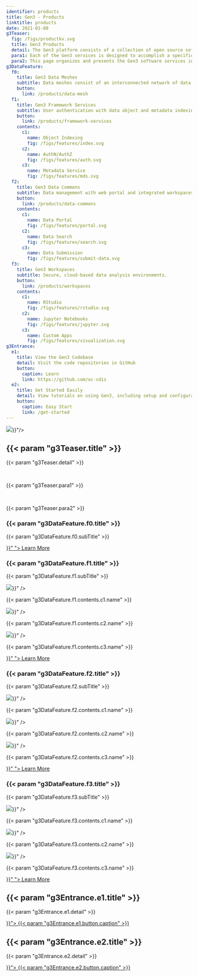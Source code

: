 ```yaml
---
identifier: products
title: Gen3 - Products
linktitle: products
date: 2021-01-08
g3Teaser:
  fig: /figs/productkv.svg
  title: Gen3 Products
  detail: The Gen3 platform consists of a collection of open source software services for building and managing cloud-based data resources, namely, interoperable nodes in a data mesh, data commons, and analysis workspaces.
  para1: Each of the Gen3 services is designed to accomplish a specific function in a data ecosystem, and that is achieved by providing a publicly-accessible application programming interface (API) that users, applications, and other services can send requests to.
  para2: This page organizes and presents the Gen3 software services in terms of the different types of data resources mentioned above.
g3DataFeature:
  f0:
    title: Gen3 Data Meshes
    subtitle: Data meshes consist of an interconnected network of data resources that are integrated by utilizing a common set of software services called the Gen3 Framework Services.  Meshes may also be referred to as fabrics or ecosystems. The framework services support the emergence of data meshes by empowering data resources to interoperate through providing common protocols for user authentication and authorization, data indexing, and metadata services.
    button:
      link: /products/data-mesh
  f1:
    title: Gen3 Framework Services
    subtitle: User authentication with data object and metadata indexing.
    button:
      link: /products/framework-services
    contents:
      c1:
        name: Object Indexing
        fig: /figs/features/index.svg
      c2:
        name: AuthN/AuthZ
        fig: /figs/features/auth.svg
      c3:
        name: Metadata Service
        fig: /figs/features/mds.svg
  f2:
    title: Gen3 Data Commons
    subtitle: Data management with web portal and integrated workspaces.
    button:
      link: /products/data-commons
    contents:
      c1:
        name: Data Portal
        fig: /figs/features/portal.svg
      c2:
        name: Data Search
        fig: /figs/features/search.svg
      c3:
        name: Data Submission
        fig: /figs/features/submit-data.svg
  f3:
    title: Gen3 Workspaces
    subtitle: Secure, cloud-based data analysis environments.
    button:
      link: /products/workspaces
    contents:
      c1:
        name: RStudio
        fig: /figs/features/rstudio.svg
      c2:
        name: Jupyter Notebooks
        fig: /figs/features/jupyter.svg
      c3:
        name: Custom Apps
        fig: /figs/features/visualization.svg
g3Entrance:
  e1:
    title: View the Gen3 Codebase
    detail: Visit the code repositories in GitHub
    button:
      caption: Learn
      link: https://github.com/uc-cdis
  e2:
    title: Get Started Easily
    detail: View tutorials on using Gen3, including setup and configuration.
    button:
      caption: Easy Start
      link: /get-started
---
```


<section class="g3-bg__mint">
  <div class="g3-outer-wrapper g3-flex-content g3-flex-content__reverse">
    <div class="g3-col__50 g3-flex-content g3-space__padding-md-top g3-mb-space__padding-lg-top">
      <img class="g3-img__full-width" src="{{< param "g3Teaser.fig" >}}"/>
    </div>
    <div class="g3-space__padding-lg-top g3-space__padding-lg-bottom g3-col__50">
      <div class="g3-space__wrapper-gap-left">
        <h1 class="g3-space__margin-sm-bottom">
          {{< param "g3Teaser.title" >}}
        </h1>
        <p class="g3-space__margin-sm-bottom introduction">
          {{< param "g3Teaser.detail" >}}
        </p>
        <br>
        <p class="g3-space__margin-sm-bottom introduction">
          {{< param "g3Teaser.para1" >}}
        </p>
        <br>
        <p class="g3-space__margin-sm-bottom introduction">
          {{< param "g3Teaser.para2" >}}
        </p>
      </div>
    </div>
  </div>
</section>

<section>
  <div class="g3-space__margin-lg-bottom g3-inner-wrapper">
    <div class="g3-flex-content g3-flex-content__col g3-space__margin-md-top-bottom">
      <div class="g3-flex-content g3-flex-content__col g3-space__margin-sm-left-right g3-box">
        <h3 class="g3-space__margin-sm-top-bottom">{{< param "g3DataFeature.f0.title" >}}</h3>
        <p>
          {{< param "g3DataFeature.f0.subTitle" >}}
        </p>
        <a class="g3-button g3-button--tertiary g3-flex-content_alien-self-flex-end" href="{{< param "g3DataFeature.f0.button.link" >}}" ">
            Learn More
        </a>
      </div>
      <div class="g3-flex-content g3-space__margin-md-top-bottom">
        <div class="g3-space__margin-sm-left-right g3-col__33 g3-box">
          <h3 class="g3-space__margin-sm-top-bottom">{{< param "g3DataFeature.f1.title" >}}</h3>
          <p>
            {{< param "g3DataFeature.f1.subTitle" >}}
          </p>
          <div class="g3-space__margin-sm-top-bottom g3-divider"></div>
          <div class="g3-space__margin-md-top-bottom g3-flex-content g3-flex-content_center g3-flex-content_space-between">
            <img class="g3-row__10vh" src="{{< param "g3DataFeature.f1.contents.c1.fig" >}}" />
            <p class="introduction">
              {{< param "g3DataFeature.f1.contents.c1.name" >}}
            </p>
          </div>
          <div class="g3-space__margin-md-top-bottom g3-flex-content g3-flex-content_center g3-flex-content_space-between">
            <img class="g3-row__10vh" src="{{< param "g3DataFeature.f1.contents.c2.fig" >}}" />
            <p class="introduction">
              {{< param "g3DataFeature.f1.contents.c2.name" >}}
            </p>
          </div>
          <div class="g3-space__margin-md-top-bottom g3-flex-content g3-flex-content_center g3-flex-content_space-between">
            <img class="g3-row__10vh" src="{{< param "g3DataFeature.f1.contents.c3.fig" >}}" />
            <p class="introduction">
              {{< param "g3DataFeature.f1.contents.c3.name" >}}
            </p>
          </div>
          <div class="g3-flex-content g3-flex-content_center">
            <a class="g3-button g3-button--tertiary" href="{{< param "g3DataFeature.f1.button.link" >}}" ">
              Learn More
            </a>
          </div>
        </div>
        <div class="g3-space__margin-sm-left-right g3-col__33 g3-box">
          <h3 class="g3-space__margin-sm-top-bottom">{{< param "g3DataFeature.f2.title" >}}</h3>
          <p>
            {{< param "g3DataFeature.f2.subTitle" >}}
          </p>
          <div class="g3-space__margin-sm-top-bottom g3-divider"></div>
          <div class="g3-space__margin-md-top-bottom g3-flex-content g3-flex-content_center g3-flex-content_space-between">
            <img class="g3-row__10vh" src="{{< param "g3DataFeature.f2.contents.c1.fig" >}}" />
            <p class="introduction">
              {{< param "g3DataFeature.f2.contents.c1.name" >}}
            </p>
          </div>
          <div class="g3-space__margin-md-top-bottom g3-flex-content g3-flex-content_center g3-flex-content_space-between">
            <img class="g3-row__10vh" src="{{< param "g3DataFeature.f2.contents.c2.fig" >}}" />
            <p class="introduction">
              {{< param "g3DataFeature.f2.contents.c2.name" >}}
            </p>
          </div>
          <div class="g3-space__margin-md-top-bottom g3-flex-content g3-flex-content_center g3-flex-content_space-between">
            <img class="g3-row__10vh" src="{{< param "g3DataFeature.f2.contents.c3.fig" >}}" />
            <p class="introduction">
              {{< param "g3DataFeature.f2.contents.c3.name" >}}
            </p>
          </div>
          <div class="g3-flex-content g3-flex-content_center">
            <a class="g3-button g3-button--tertiary" href="{{< param "g3DataFeature.f2.button.link" >}}" ">
              Learn More
            </a>
          </div>
        </div>
        <div class="g3-space__margin-sm-left-right g3-col__33 g3-box">
          <h3 class="g3-space__margin-sm-top-bottom">{{< param "g3DataFeature.f3.title" >}}</h3>
          <p>
            {{< param "g3DataFeature.f3.subTitle" >}}
          </p>
          <div class="g3-space__margin-sm-top-bottom g3-divider"></div>
          <div class="g3-space__margin-md-top-bottom g3-flex-content g3-flex-content_center g3-flex-content_space-between">
            <img class="g3-row__10vh" src="{{< param "g3DataFeature.f3.contents.c1.fig" >}}" />
            <p class="introduction">
              {{< param "g3DataFeature.f3.contents.c1.name" >}}
            </p>
          </div>
          <div class="g3-space__margin-md-top-bottom g3-flex-content g3-flex-content_center g3-flex-content_space-between">
            <img class="g3-row__10vh" src="{{< param "g3DataFeature.f3.contents.c2.fig" >}}" />
            <p class="introduction">
              {{< param "g3DataFeature.f3.contents.c2.name" >}}
            </p>
          </div>
          <div class="g3-space__margin-md-top-bottom g3-flex-content g3-flex-content_center g3-flex-content_space-between">
            <img class="g3-row__10vh" src="{{< param "g3DataFeature.f3.contents.c3.fig" >}}" />
            <p class="introduction">
              {{< param "g3DataFeature.f3.contents.c3.name" >}}
            </p>
          </div>
          <div class="g3-flex-content g3-flex-content_center">
            <a class="g3-button g3-button--tertiary" href="{{< param "g3DataFeature.f3.button.link" >}}" ">
              Learn More
            </a>
          </div>
        </div>
      </div>
    </div>
  </div>
</section>

<section>
  <div class="g3-inner-wrapper g3-flex-content g3-space__margin-md-bottom">
    <div class="g3-bg__solight g3-space__padding-md g3-col__50 g3-text__center g3-space__margin-sm-left-right">
      <h2 class="g3-space__margin-sm-bottom">
        {{< param "g3Entrance.e1.title" >}}
      </h2>
      <p class="g3-space__margin-sm-bottom">
        {{< param "g3Entrance.e1.detail" >}}
      </p>
      <a class="g3-button--secondary g3-button" href="{{< param "g3Entrance.e1.button.link" >}}">
        {{< param "g3Entrance.e1.button.caption" >}}
      </a>
    </div>
    <div class="g3-bg__solight g3-space__padding-md g3-col__50 g3-text__center g3-space__margin-sm-left-right">
      <h2 class="g3-space__margin-sm-bottom">
        {{< param "g3Entrance.e2.title" >}}
      </h2>
      <p class="g3-space__margin-sm-bottom">
        {{< param "g3Entrance.e2.detail" >}}
      </p>
      <a class="g3-button--secondary g3-button" href="{{< param "g3Entrance.e2.button.link" >}}">
        {{< param "g3Entrance.e2.button.caption" >}}
      </a>
    </div>
  </div>
</section>
